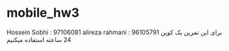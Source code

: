 # mobile_hw3

Hossein Sobhi : 97106081
alireza rahmani : 96105791
برای این تمرین یک کوپن 24 ساعته استفاده میکنیم
